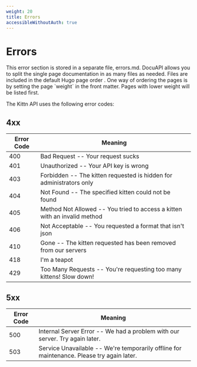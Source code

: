 ```yaml
---
weight: 20
title: Errors
accessibleWithoutAuth: true
---
```


# Errors

<aside class="notice">This error section is stored in a separate file, errors.md. DocuAPI allows you to split the single page documentation in as many files as needed. Files are included in the  default Hugo page order . One way of ordering the pages is by setting the page `weight` in the front matter. Pages with lower weight will be listed first.</aside>

The Kittn API uses the following error codes:

## 4xx

Error Code | Meaning
---------- | -------
400 | Bad Request -- Your request sucks
401 | Unauthorized -- Your API key is wrong
403 | Forbidden -- The kitten requested is hidden for administrators only
404 | Not Found -- The specified kitten could not be found
405 | Method Not Allowed -- You tried to access a kitten with an invalid method
406 | Not Acceptable -- You requested a format that isn't json
410 | Gone -- The kitten requested has been removed from our servers
418 | I'm a teapot
429 | Too Many Requests -- You're requesting too many kittens! Slow down!

## 5xx

Error Code | Meaning
---------- | -------
500 | Internal Server Error -- We had a problem with our server. Try again later.
503 | Service Unavailable -- We're temporarily offline for maintenance. Please try again later.
